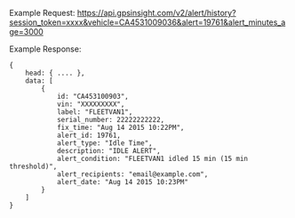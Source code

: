 Example Request: https://api.gpsinsight.com/v2/alert/history?session_token=xxxx&vehicle=CA4531009036&alert=19761&alert_minutes_age=3000

Example Response:

    {
        head: { .... },
        data: [
            {
                id: "CA453100903",
                vin: "XXXXXXXXX",
                label: "FLEETVAN1",
                serial_number: 22222222222,
                fix_time: "Aug 14 2015 10:22PM",
                alert_id: 19761,
                alert_type: "Idle Time",
                description: "IDLE ALERT",
                alert_condition: "FLEETVAN1 idled 15 min (15 min threshold)",
                alert_recipients: "email@example.com",
                alert_date: "Aug 14 2015 10:23PM"
            }
        ] 
    }
